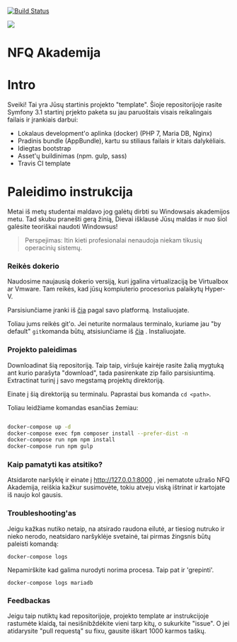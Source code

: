 [![Build Status](https://scrutinizer-ci.com/g/nfqakademija/HighFive/badges/build.png?b=master)](https://scrutinizer-ci.com/g/nfqakademija/HighFive/build-status/master)

![](https://avatars0.githubusercontent.com/u/4995607?v=3&s=100)

NFQ Akademija
============

# Intro

Sveiki! Tai yra Jūsų startinis projekto "template". 
Šioje repositorijoje rasite Symfony 3.1 startinį prjekto paketa su jau paruoštais 
visais reikalingais failais ir įrankiais darbui:
 
- Lokalaus development'o aplinka (docker) (PHP 7, Maria DB, Nginx)
- Pradinis bundle (AppBundle), kartu su stiliaus failais ir kitais dalykėliais.
- Idiegtas bootstrap
- Asset'ų buildinimas (npm. gulp, sass)
- Travis CI template


# Paleidimo instrukcija

Metai iš metų studentai maldavo jog galėtų dirbti su Windowsais akademijos metu. 
Tad skubu pranešti gerą žinią, Dievai išklausė Jūsų maldas ir nuo šiol galėsite teoriškai naudoti Windowsus!

> Perspejimas: Itin kieti profesionalai nenaudoja niekam tikusių operacinių sistemų. 

### Reikės dokerio

Naudosime naujausią dokerio versiją, kuri įgalina virtualizaciją be Virtualbox ar Vmware. 
Tam reikės, kad jūsų kompiuterio procesorius palaikytų Hyper-V.

Parsisiunčiame įranki iš [čia](https://www.docker.com/products/overview#/install_the_platform) pagal savo platformą.
Instaliuojate.

Toliau jums reikės git'o. Jei neturite normalaus terminalo, kuriame jau "by default" `git`komanda būtų, atsisiunčiame iš [čia](https://git-scm.com/downloads) .
Instaliuojate.


### Projekto paleidimas

Downloadinat šią repositoriją. Taip taip, viršuje kairėje rasite žalią mygtuką ant kurio parašyta "download", tada pasirenkate zip failo parsisiuntimą. 
Extractinat turinį į savo megstamą projektų direktoriją.

Einate į šią direktoriją su terminalu. Paprastai bus komanda `cd <path>`.

Toliau leidžiame komandas esančias žemiau:

```bash

docker-compose up -d
docker-compose exec fpm composer install --prefer-dist -n
docker-compose run npm npm install
docker-compose run npm gulp

```

### Kaip pamatyti kas atsitiko?

Atsidarote naršyklę ir einate į http://127.0.0.1:8000 , 
jei nematote užrašo NFQ Akademija, reiškia kažkur susimovėte, 
tokiu atveju viską ištrinat ir kartojate iš naujo kol gausis. 

### Troubleshooting'as

Jeigu kažkas nutiko netaip, na atsirado raudona eilutė, ar tiesiog nutruko ir nieko nerodo, neatsidaro naršyklėje svetainė, tai pirmas žingsnis būtų paleisti komandą:

```
docker-compose logs
```

Nepamirškite kad galima nurodyti norima procesa. Taip pat ir 'grepinti'.

```
docker-compose logs mariadb
```

### Feedbackas

Jeigu taip nutiktų kad repositorijoje, projekto template ar instrukcijoje rastumėte klaidą, tai nesišnibždėkite vieni tarp kitų, o sukurkite "issue". 
O jei atidarysite "pull requestą" su fixu, gausite iškart 1000 karmos taškų.
